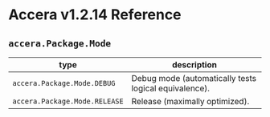 [//]: # (Project: Accera)
[//]: # (Version: v1.2.14)

# Accera v1.2.14 Reference
## `accera.Package.Mode`

type | description
--- | ---
`accera.Package.Mode.DEBUG` | Debug mode (automatically tests logical equivalence).
`accera.Package.Mode.RELEASE` | Release (maximally optimized).


<div style="page-break-after: always;"></div>
